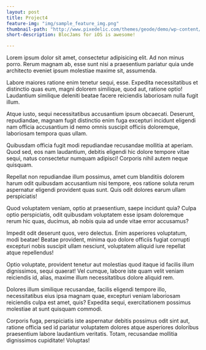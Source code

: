 ```yaml
---
layout: post
title: Project4
feature-img: "img/sample_feature_img.png"
thumbnail-path: "http://www.pixedelic.com/themes/geode/demo/wp-content/uploads/sites/4/2014/04/placeholder2.png"
short-description: BlocJams for iOS is awesome!

---
```

Lorem ipsum dolor sit amet, consectetur adipisicing elit. Ad non minus porro. Rerum magnam ab, esse sunt nisi a praesentium pariatur quia unde architecto eveniet ipsum molestiae maxime sit, assumenda.

Labore maiores ratione enim tenetur sequi, esse. Expedita necessitatibus et distinctio quas eum, magni dolorem similique, quod aut, ratione optio! Laudantium similique deleniti beatae facere reiciendis laboriosam nulla fugit illum.

Atque iusto, sequi necessitatibus accusantium ipsum obcaecati. Deserunt, repudiandae, magnam fugit distinctio enim fuga excepturi incidunt eligendi nam officia accusantium id nemo omnis suscipit officiis doloremque, laboriosam tempora quas ullam.

Quibusdam officia fugit modi repudiandae recusandae mollitia at aperiam. Quod sed, eos nam laudantium, debitis eligendi hic dolore tempore vitae sequi, natus consectetur numquam adipisci! Corporis nihil autem neque quisquam.

Repellat non repudiandae illum possimus, amet cum blanditiis dolorem harum odit quibusdam accusantium nisi tempore, eos ratione soluta rerum aspernatur eligendi provident quas sunt. Quis odit dolores earum ullam perspiciatis!

Quod voluptatem veniam, optio at praesentium, saepe incidunt quia? Culpa optio perspiciatis, odit quibusdam voluptatem esse ipsam doloremque rerum hic quas, ducimus, ab nobis quia ad unde vitae error accusamus?

Impedit odit deserunt quos, vero delectus. Enim asperiores voluptatum, modi beatae! Beatae provident, minima quo dolore officiis fugiat corrupti excepturi nobis suscipit ullam nesciunt, voluptatem aliquid iure repellat atque repellendus!

Optio voluptate, provident tenetur aut molestias quod itaque id facilis illum dignissimos, sequi quaerat! Vel cumque, labore iste quam velit veniam reiciendis id, alias, maxime illum necessitatibus dolore aliquid rem.

Dolores illum similique recusandae, facilis eligendi tempore illo, necessitatibus eius ipsa magnam quae, excepturi veniam laboriosam reiciendis culpa est amet, quis? Expedita sequi, exercitationem possimus molestiae at sunt quisquam commodi.

Corporis fuga, perspiciatis iste aspernatur debitis possimus odit sint aut, ratione officia sed id pariatur voluptatem dolores atque asperiores doloribus praesentium labore laudantium veritatis. Totam, recusandae mollitia dignissimos cupiditate! Voluptas!
